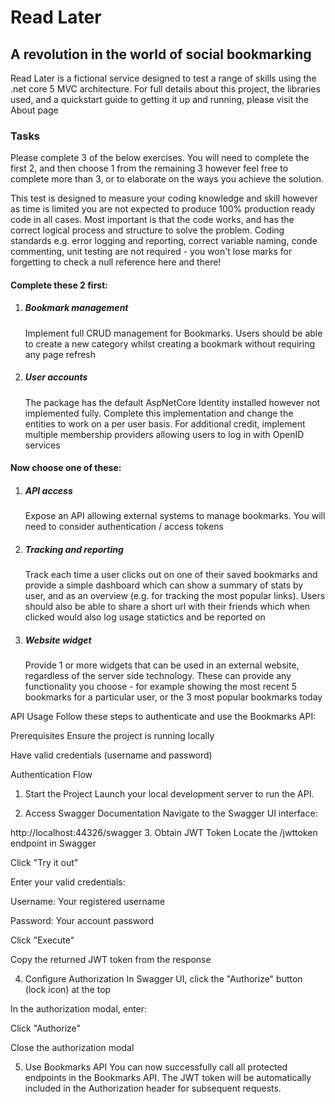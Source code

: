 <h1>Read Later</h1>
<h2>A revolution in the world of social bookmarking</h2>
Read Later is a fictional service designed to test a range of skills using the .net core 5 MVC architecture. For full details about this project, the libraries used, and a quickstart guide to getting it up and running, please visit the About page

<h3>Tasks</h3>
<p>Please complete 3 of the below exercises.  You will need to complete the first 2, and then choose 1 from the remaining 3 however feel free to complete more than 3, or to elaborate on the ways you achieve the solution.</p>
<p>
    This test is designed to measure your coding knowledge and skill however as time is limited you are not expected to produce 100% production ready code in all cases.  Most important is that the code works, and has the correct logical process
    and structure to solve the problem.  Coding standards e.g. error logging and reporting, correct variable naming, conde commenting, unit testing are not required - you won't lose marks for forgetting to check a null reference here and there!
</p>
<h4>Complete these 2 first:</h4>
<ol>
    <li>
        <h5>Bookmark management</h5>
        Implement full CRUD management for Bookmarks.  Users should be able to create a new category whilst creating a bookmark without requiring any page refresh
    </li>
    <li>
        <h5>User accounts</h5>
        The package has the default AspNetCore Identity installed however not implemented fully.  Complete this implementation and change the entities to work on a per user basis.  For additional credit,
        implement multiple membership providers allowing users to log in with OpenID services
    </li>
</ol>
<h4>Now choose one of these:</h4>
<ol>
    <li>
        <h5>API access</h5>
        Expose an API allowing external systems to manage bookmarks.  You will need to consider authentication / access tokens
    </li>
    <li>
        <h5>Tracking and reporting</h5>
        Track each time a user clicks out on one of their saved bookmarks and provide a simple dashboard which can show a summary of stats by user, and as an overview (e.g. for tracking the most popular links).
        Users should also be able to share a short url with their friends which when clicked would also log usage statictics and be reported on
    </li>
    <li class="three">
        <h5>Website widget</h5>
        Provide 1 or more widgets that can be used in an external website, regardless of the server side technology.  These can provide any functionality you choose - for example showing the most recent 5 bookmarks for a particular user, or the 3 most popular bookmarks today
    </li>
</ol>



API Usage
Follow these steps to authenticate and use the Bookmarks API:

Prerequisites
Ensure the project is running locally

Have valid credentials (username and password)

Authentication Flow
1. Start the Project
Launch your local development server to run the API.

2. Access Swagger Documentation
Navigate to the Swagger UI interface:

http://localhost:44326/swagger
3. Obtain JWT Token
Locate the /jwttoken endpoint in Swagger

Click "Try it out"

Enter your valid credentials:

Username: Your registered username

Password: Your account password

Click "Execute"

Copy the returned JWT token from the response

4. Configure Authorization
In Swagger UI, click the "Authorize" button (lock icon) at the top

In the authorization modal, enter:

<your-copied-token>

Click "Authorize"

Close the authorization modal

5. Use Bookmarks API
You can now successfully call all protected endpoints in the Bookmarks API. The JWT token will be automatically included in the Authorization header for subsequent requests.
